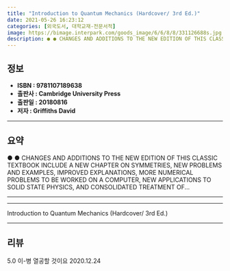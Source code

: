 ```yaml
---
title: "Introduction to Quantum Mechanics (Hardcover/ 3rd Ed.)"
date: 2021-05-26 16:23:12
categories: [외국도서, 대학교재-전문서적]
image: https://bimage.interpark.com/goods_image/6/6/8/8/331126688s.jpg
description: ● ● CHANGES AND ADDITIONS TO THE NEW EDITION OF THIS CLASSIC TEXTBOOK INCLUDE A NEW CHAPTER ON SYMMETRIES, NEW PROBLEMS AND EXAMPLES, IMPROVED EXPLANATIONS, M
---
```


## **정보**

- **ISBN : 9781107189638**
- **출판사 : Cambridge University Press**
- **출판일 : 20180816**
- **저자 : Griffiths David**

------



## **요약**

●  ●  CHANGES AND ADDITIONS TO THE NEW EDITION OF THIS CLASSIC TEXTBOOK INCLUDE A NEW CHAPTER ON SYMMETRIES, NEW PROBLEMS AND EXAMPLES, IMPROVED EXPLANATIONS, MORE NUMERICAL PROBLEMS TO BE WORKED ON A COMPUTER, NEW APPLICATIONS TO SOLID STATE PHYSICS, AND CONSOLIDATED TREATMENT OF... 

------



------


Introduction to Quantum Mechanics (Hardcover/ 3rd Ed.) 

------


## **리뷰** 

5.0 이-병 열공할 것이요 2020.12.24 <br/>
